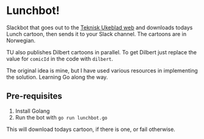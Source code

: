 # Lunchbot!

Slackbot that goes out to the [Teknisk Ukeblad web](https://tu.no) and downloads todays Lunch cartoon, then sends it to your Slack channel. The cartoons are in Norwegian.

TU also publishes Dilbert cartoons in parallel. To get Dilbert just replace the value for `comicId` in the code with `dilbert`.

The original idea is mine, but I have used various resources in implementing the solution. Learning Go along the way.

## Pre-requisites
1. Install Golang
1. Run the bot with `go run lunchbot.go`

This will download todays cartoon, if there is one, or fail otherwise.
